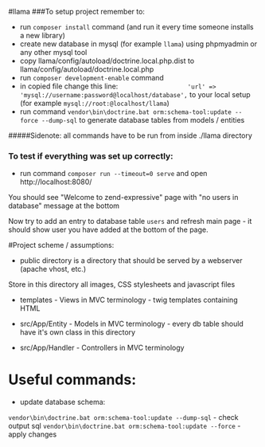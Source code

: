 #llama
###To setup project remember to:
- run `composer install` command (and run it every time someone installs a new library)
- create new database in mysql (for example `llama`) using phpmyadmin or any other mysql tool
- copy llama/config/autoload/doctrine.local.php.dist to llama/config/autoload/doctrine.local.php
- run `composer development-enable` command
- in copied file change this line:
`                    'url' => 'mysql://username:password@localhost/database',
`
to your local setup (for example `mysql://root:@localhost/llama`)
- run command `vendor\bin\doctrine.bat orm:schema-tool:update --force --dump-sql` to generate database tables from models / entities

#####Sidenote: all commands have to be run from inside ./llama directory

### To test if everything was set up correctly:
- run command `composer run --timeout=0 serve` and open http://localhost:8080/

You should see "Welcome to zend-expressive" page with "no users in database" message at the bottom

Now try to add an entry to database table `users` and refresh main page - it should show user you have added at the bottom of the page.


#Project scheme / assumptions:
- public directory is a directory that should be served by a webserver (apache vhost, etc.)

Store in this directory all images, CSS stylesheets and javascript files
- templates - Views in MVC terminology - twig templates containing HTML

- src/App/Entity - Models in MVC terminology - every db table should have it's own class in this directory

- src/App/Handler - Controllers in MVC terminology


# Useful commands:
- update database schema: 

`vendor\bin\doctrine.bat orm:schema-tool:update --dump-sql` - check output sql
`vendor\bin\doctrine.bat orm:schema-tool:update --force` - apply changes